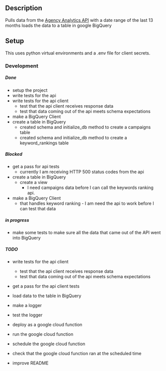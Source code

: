 ## Description

Pulls data from the [Agency Analytics API](https://agencyanalytics.com/docs/api/introduction) with a date range of the last 13 months
loads the data to a table in google BigQuery

## Setup

This uses python virtual environments and a .env file for client secrets. 

### Development

##### Done

- setup the project
- write tests for the api
- write tests for the api client
  - test that the api client receives response data
  - test that data coming out of the api meets schema expectations
- make a BigQuery Client
- create a table in BigQuery
  - created schema and initialize_db method to create a campaigns table
  - created schema and initialize_db method to create a keyword_rankings table


##### Blocked

- get a pass for api tests 
   - currently I am receiving HTTP 500 status codes from the api
- create a table in BigQuery
  - create a view
    - I need campaigns data before I can call the keywords ranking api.
- make a BigQuery Client
  - that handles keyword ranking - I am need the api to work before I can test that data


##### in progress

- make some tests to make sure all the data that came out of the API went into BigQuery

##### TODO

- write tests for the api client
  - test that the api client receives response data
  - test that data coming out of the api meets schema expectations
- get a pass for the api client tests
- load data to the table in BigQuery

- make a logger 
- test the logger

- deploy as a google cloud function
- run the google cloud function
- schedule the google cloud function
- check that the google cloud function ran at the scheduled time
- improve README





